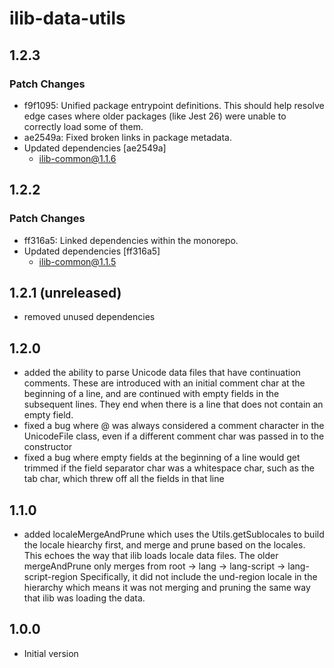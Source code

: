 # ilib-data-utils

## 1.2.3

### Patch Changes

- f9f1095: Unified package entrypoint definitions. This should help resolve edge cases where older packages (like Jest 26) were unable to correctly load some of them.
- ae2549a: Fixed broken links in package metadata.
- Updated dependencies [ae2549a]
  - ilib-common@1.1.6

## 1.2.2

### Patch Changes

- ff316a5: Linked dependencies within the monorepo.
- Updated dependencies [ff316a5]
  - ilib-common@1.1.5

## 1.2.1 (unreleased)

- removed unused dependencies

## 1.2.0

- added the ability to parse Unicode data files that have continuation
  comments. These are introduced with an initial comment char at the
  beginning of a line, and are continued with empty fields in the
  subsequent lines. They end when there is a line that does not contain
  an empty field.
- fixed a bug where @ was always considered a comment character in the
  UnicodeFile class, even if a different comment char was passed in to
  the constructor
- fixed a bug where empty fields at the beginning of a line would get
  trimmed if the field separator char was a whitespace char, such as the
  tab char, which threw off all the fields in that line

## 1.1.0

- added localeMergeAndPrune which uses the Utils.getSublocales to build
  the locale hiearchy first, and merge and prune based on the locales.
  This echoes the way that ilib loads locale data files.
  The older mergeAndPrune only merges from root -> lang ->
  lang-script -> lang-script-region
  Specifically, it did not include the und-region locale in the hierarchy
  which means it was not merging and pruning the same way that ilib
  was loading the data.

## 1.0.0

- Initial version
